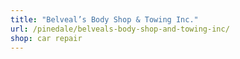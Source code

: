 ```yaml
---
title: "Belveal’s Body Shop & Towing Inc."
url: /pinedale/belveals-body-shop-and-towing-inc/
shop: car repair
---
```

